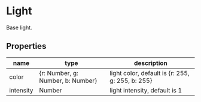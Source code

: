 # Light

Base light.

## Properties

| name      | type                              | description                                      |
| --------- | --------------------------------- | ------------------------------------------------ |
| color     | {r: Number, g: Number, b: Number} | light color, default is {r: 255, g: 255, b: 255} |
| intensity | Number                            | light intensity, default is 1                    |
